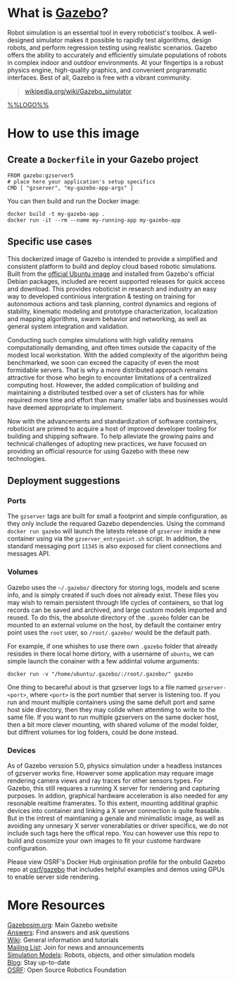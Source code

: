 # What is [Gazebo](http://www.gazebosim.org/)?

Robot simulation is an essential tool in every roboticist's toolbox. A well-designed simulator makes it possible to rapidly test algorithms, design robots, and perform regression testing using realistic scenarios. Gazebo offers the ability to accurately and efficiently simulate populations of robots in complex indoor and outdoor environments. At your fingertips is a robust physics engine, high-quality graphics, and convenient programmatic interfaces. Best of all, Gazebo is free with a vibrant community.

> [wikipedia.org/wiki/Gazebo_simulator ](https://en.wikipedia.org/wiki/Gazebo_simulator)

[%%LOGO%%](http://www.gazebosim.org/)

# How to use this image

## Create a `Dockerfile` in your Gazebo project

	FROM gazebo:gzserver5
	# place here your application's setup specifics
	CMD [ "gzserver", "my-gazebo-app-args" ]

You can then build and run the Docker image:

	docker build -t my-gazebo-app .
	docker run -it --rm --name my-running-app my-gazebo-app

## Specific use cases

This dockerized image of Gazebo is intended to provide a simplified and consistent platform to build and deploy cloud based robotic simulations. Built from the [official Ubuntu image](https://registry.hub.docker.com/_/ubuntu/) and installed from Gazebo's official Debian packages, included are recent supported releases for quick access and download. This provides roboticist in research and industry an easy way to developed continious intergration & testing on training for autonomous actions and task planning, control dynamics and regions of stability, kinematic modeling and prototype characterization, localization and mapping algorithms, swarm behavior and networking, as well as general system integration and validation.

Conducting such complex simulations with high validity remains computationally demanding, and often times outside the capacity of the modest local workstation. With the added complexity of the algorithm being benchmarked, we soon can exceed the capacity of even the most formidable servers. That is why a more distributed approach remains attractive for those who begin to encounter limitations of a centralized computing host. However, the added complication of building and maintaining a distributed testbed over a set of clusters has for while required more time and effort than many smaller labs and businesses would have deemed appropriate to implement.

Now with the advancements and standardization of software containers, roboticist are primed to acquire a host of improved developer tooling for building and shipping software. To help alleviate the growing pains and technical challenges of adopting new practices, we have focused on providing an official resource for using Gazebo with these new technologies.

## Deployment suggestions

### Ports

The `gzserver` tags are built for small a footprint and simple configuration, as they only include the requared Gazebo dependencies. Using the command `docker run gazebo` will launch the latests release of `gzserver` inside a new container using via the `gzserver_entrypoint.sh` script. In addition, the standard messaging port `11345` is also exposed for client connections and messages API.

### Volumes

Gazebo uses the `~/.gazebo/` directory for storing logs, models and scene info, and is simply created if such does not already exist. These files you may wish to remain persistent through life cycles of containers, so that log records can be saved and archived, and large custom models imported and reused. To do this, the absolute directory of the `.gazebo` folder can be mounted to an external volume on the host, by default the container entry point uses the `root` user, so `/root/.gazebo/` would be the default path.

For example, if one whishes to use there own `.gazebo` folder that already resisdes in there local home dirtory, with a username of `ubuntu`, we can simple launch the conainer with a few addintal volume arguments:

	docker run -v "/home/ubuntu/.gazebo/:/root/.gazebo/" gazebo

One thing to becareful about is that gzserver logs to a file named `gzserver-<port>`, where `<port>` is the port number that server is listening too. If you run and mount multiple containers using the same defult port and same host side directory, then they may colide when attemtimg to write to the same file. If you want to run multiple gzservers on the same docker host, then a bit more clever mounting, with shared volume of the model folder, but diffrent volumes for log folders, could be done instead.

### Devices

As of Gazebo verssion 5.0, physics simulation under a headless instances of gzserver works fine. Howerver some application may requare image rendering camera views and ray traces for other sensors types. For Gazebo, this still requares a running X server for rendering and capturing purposes. In addion, graphical hardware acceleration is also needed for any resonable realtime framerates. To this extent, mounting additinal graphic devices into container and linking a X server connection is quite feasable. But in the intrest of maintianing a genale and minimalistic image, as well as avoiding any unnesary X server vonerabilaties or driver specifics, we do not include such tags here the offical repo. You can however use this repo to build and cosomize your own images to fit your custome hardware configuration.

Please view OSRF's Docker Hub orginisation profile for the onbuild Gazebo repo at [osrf/gazebo](https://registry.hub.docker.com/u/osrf/gazebo/) that includes helpful examples and demos using GPUs to enable server side rendering.

# More Resources

[Gazebosim.org](http://www.gazebosim.org/): Main Gazebo website  
[Answers](http://answers.gazebosim.org/): Find answers and ask questions  
[Wiki](https://bitbucket.org/osrf/gazebo/wiki): General information and tutorials  
[Mailing List](https://groups.google.com/a/osrfoundation.org/d/forum/gazebo): Join for news and announcements  
[Simulation Models](https://bitbucket.org/osrf/gazebo_models/src): Robots, objects, and other simulation models  
[Blog](http://wiki.gazebosim.org/blog.html): Stay up-to-date  
[OSRF](http://www.osrfoundation.org/): Open Source Robotics Foundation  
